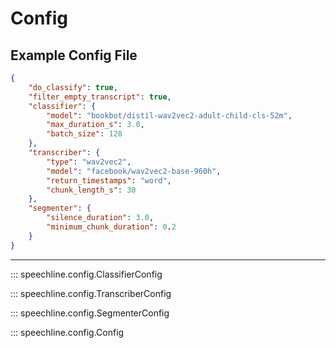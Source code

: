 # Config

## Example Config File

```json title="example_config.json"
{
    "do_classify": true,
    "filter_empty_transcript": true,
    "classifier": {
        "model": "bookbot/distil-wav2vec2-adult-child-cls-52m",
        "max_duration_s": 3.0,
        "batch_size": 128
    },
    "transcriber": {
        "type": "wav2vec2",
        "model": "facebook/wav2vec2-base-960h",
        "return_timestamps": "word",
        "chunk_length_s": 30
    },
    "segmenter": {
        "silence_duration": 3.0,
        "minimum_chunk_duration": 0.2
    }
}
```

---

::: speechline.config.ClassifierConfig

::: speechline.config.TranscriberConfig

::: speechline.config.SegmenterConfig

::: speechline.config.Config